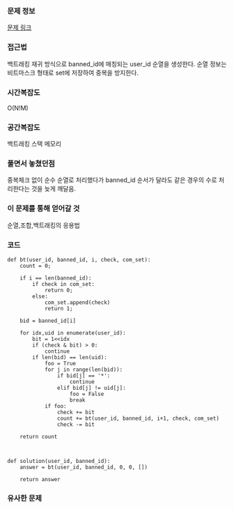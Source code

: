 ### 문제 정보
[문제 링크](https://school.programmers.co.kr/learn/courses/30/lessons/64064)

### 접근법
백트래킹 재귀 방식으로 banned_id에 매칭되는 user_id 순열을 생성한다. 순열 정보는 비트마스크 형태로 set에 저장하여 중복을 방지한다.

### 시간복잡도
O(N!M)

### 공간복잡도
백트래킹 스택 메모리

### 풀면서 놓쳤던점
중복체크 없이 순수 순열로 처리했다가 banned_id 순서가 달라도 같은 경우의 수로 처리한다는 것을 늦게 깨달음.

### 이 문제를 통해 얻어갈 것
순열,조합,백트래킹의 응용법

### 코드
```python3
def bt(user_id, banned_id, i, check, com_set):
    count = 0;
    
    if i == len(banned_id):
        if check in com_set:
            return 0;
        else:
            com_set.append(check)
            return 1;
    
    bid = banned_id[i]
    
    for idx,uid in enumerate(user_id):
        bit = 1<<idx
        if (check & bit) > 0:
            continue
        if len(bid) == len(uid):
            foo = True
            for j in range(len(bid)):
                if bid[j] == '*':
                    continue
                elif bid[j] != uid[j]:
                    foo = False
                    break
            if foo:
                check += bit
                count += bt(user_id, banned_id, i+1, check, com_set)
                check -= bit
    
    return count



def solution(user_id, banned_id):
    answer = bt(user_id, banned_id, 0, 0, [])
    
    return answer
```
### 유사한 문제
